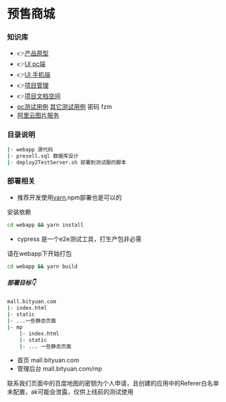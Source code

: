﻿# 预售商城

### 知识库

- 👉[产品原型](https://ha06bb.axshare.com)
- 👉[UI pc端](https://lanhuapp.com/url/oT7tc)
- 👉[UI 手机端](https://lanhuapp.com/url/DEdqW) 
- 👉[项目管理](https://jira.33.cn/projects/PRESALE/summary)
- 👉[项目文档空间](https://confluence.33.cn/pages/viewpage.action?pageId=5964099)
- [pc测试用例](https://www.icloud.com/numbers/0c8aYYnEW_Op7W76fKuMSnLKQ) [其它测试用例](https://www.icloud.com/numbers/04kmWJQZKUjbyPcIcrQSiO8zg) 密码 fzm
- [阿里云图片服务](https://confluence.33.cn/pages/viewpage.action?pageId=5966418)

### 目录说明

```bash
|- webapp 源代码
|- presell.sql 数据库设计
|- deploy2TestServer.sh 部署到测试服的脚本
```

### 部署相关


* 推荐开发使用[yarn](https://yarnpkg.com/en/docs/install#windows-stable),npm部署也是可以的

安装依赖

```bash
cd webapp && yarn install
```

* cypress 是一个e2e测试工具，打生产包非必需

请在webapp下开始打包

```bash
cd webapp && yarn build
```

##### 部署目标👇

```bash
mall.bityuan.com
|- index.html
|- static
|- ...一些静态页面
|- mp
	|- index.html
	|- static
	|- ... 一些静态页面
```

- 首页 mall.bityuan.com
- 管理后台 mall.bityuan.com/mp

联系我们页面中的百度地图的密钥为个人申请，且创建的应用中的Referer白名单未配置，ak可能会泄露，仅供上线前的测试使用
